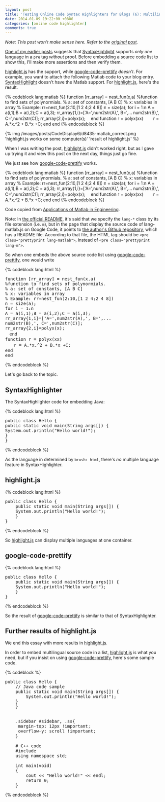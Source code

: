 ```yaml
---
layout: post
title: 'Testing Online Code Syntax Highlighters for Blogs (6): Multilingual Source Code Display in Web Pages'
date: 2014-01-09 19:22:00 +0800
categories: [online code highlighter]
comments: true
---
```


*Note: This post won't make sense here.  Refer to the
[original post][orig_post].*

<!-- more -->

[One of my earlier posts][pp] suggests that [SyntaxHighlight] supports
*only one* language in a `pre` tag *without* proof.  Before embedding
a source code list to show this, I'll make more assertions and then
verify them.

[highlight.js] has the support, while [google-code-prettify]
*doesn't*.  For example, you want to attach the following Matlab code
to your blog entry.  [SyntaxHighlight] doesn't have the Matlab
support.  For [highlight.js], here's the result.

{% codeblock lang:matlab %}
function [rr_array] = nest_fun(x,a)
%function to find sets of polynormials.
% a: set of constants, [A B C]
% x: variables in array
% Example: rr=nest_fun(2:10,[1 2 4;2 4 8])
n = size(a);
  for i = 1:n
  A = a(i,1);B = a(i,2);C = a(i,3);
  rr_array{1,i}=['A=',num2str(A),', B=',...
      num2str(B),', C=',num2str(C)];
  rr_array{2,i}=polyx(x);
　end
  function r = polyx(xx)
  　　r = A.*x.^2 + B.*x +C;
  end
end
{% endcodeblock %}

{% img /images/posts/CodeDisplay6/d8435-matlab_correct.png
'highlight.js works on some computer(s)' 'result of highlight.js' %}

When I was writing the post, [highlight.js] didn't worked right, but
as I gave up trying it and view this post on the next day, things just
go fine.

We just see how [google-code-prettify] works.

{% codeblock lang:matlab %}
function [rr_array] = nest_fun(x,a)
%function to find sets of polynormials.
% a: set of constants, [A B C]
% x: variables in array
% Example: rr=nest_fun(2:10,[1 2 4;2 4 8])
n = size(a);
  for i = 1:n
  A = a(i,1);B = a(i,2);C = a(i,3);
  rr_array{1,i}=['A=',num2str(A),', B=',...
      num2str(B),', C=',num2str(C)];
  rr_array{2,i}=polyx(x);
　end
  function r = polyx(xx)
  　　r = A.*x.^2 + B.*x +C;
  end
end
{% endcodeblock %}

Code copied from [Applications of Matlab in Engineering][matlab_samp].

Note: In [the official README][prettify_doc], it's said that we
specify the `lang-*` class by its file extension (i.e. `m`), but in
the page that display the source code of lang-matlab.js on Google
Code, it points to [the author's Github repository][prettify_repo],
which has a README file.  According to that file, the HTML tag should
be `<pre class="prettyprint lang-matlab">`, instead of `<pre
class="prettyprint lang-m">`.

So when one embeds the above source code list using
[google-code-prettify], one would write

{% codeblock lang:html %}
<pre class="prettyprint lang-matlab">function [rr_array] = nest_fun(x,a)
%function to find sets of polynormials.
% a: set of constants, [A B C]
% x: variables in array
% Example: rr=nest_fun(2:10,[1 2 4;2 4 8])
n = size(a);
for i = 1:n
A = a(i,1);B = a(i,2);C = a(i,3);
rr_array{1,i}=['A=',num2str(A),', B=',...
num2str(B),', C=',num2str(C)];
rr_array{2,i}=polyx(x);
　end
function r = polyx(xx)
　　r = A.*x.^2 + B.*x +C;
end
end
</pre>
{% endcodeblock %}

Let's go back to the topic.

SyntaxHighlighter
---

The SyntaxHighlighter code for embedding Java:

{% codeblock lang:html %}
<pre class="brush: java">public class Hello {
public static void main(String args[]) {
System.out.println("Hello world!");
}
}</pre>
{% endcodeblock %}

As the language in determined by `brush: html`, there's *no* multiple
language feature in SyntaxHighlighter.

highlight.js
---

{% codeblock lang:html %}
<pre class="brush: java">public class Hello {
    public static void main(String args[]) {
	System.out.println("Hello world!");
    }
}</pre>
{% endcodeblock %}

So [highlight.js] can display multiple languages at one container.

google-code-prettify
---

{% codeblock lang:html %}
<pre class="brush: java">public class Hello {
    public static void main(String args[]) {
	System.out.println("Hello world!");
    }
}</pre>
{% endcodeblock %}

So the result of [google-code-prettify] is similar to that of
SyntaxHighlighter.

Further results of highlight.js
---

We end this essay with more results in [highlight.js].

In order to embed multilingual source code in a list, [highlight.js]
is what you need, but if you insist on using [google-code-prettify],
here's some sample code.

{% codeblock %}
<pre class="prettyprint">public class Hello {
    // Java code sample
	public static void main(String args[]) {
	    System.out.println("Hello world!");
	}
    }

    <!-- CSS code-->
    .sidebar #sidebar, .ss{
     margin-top: 12px !important;
     overflow-y: scroll !important;
    }

    # C++ code
    #include 
    using namespace std;

    int main(void)
    {
        cout << &quot;Hello world!&quot; << endl;
        return 0;
    }
</pre>
{% endcodeblock %}

[orig_post]: http://blogue-un.blogspot.hk/2014/01/testing-online-code-syntax-highlighters_8.html
[pp]: http://blogue-un.blogspot.hk/2014/01/testing-code-syntax-highlighters-for.html
[SyntaxHighlight]: http://alexgorbatchev.com/SyntaxHighlighter
[highlight.js]: http://highlightjs.org/
[google-code-prettify]: http://code.google.com/p/google-code-prettify/
[matlab_samp]: http://bime-matlab.blogspot.hk/2006/10/66.html
[prettify_doc]: http://google-code-prettify.googlecode.com/svn/trunk/README.html
[prettify_repo]: https://github.com/amroamroamro/prettify-matlab
